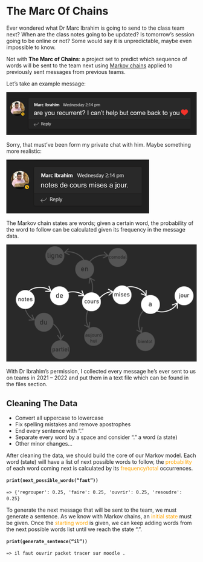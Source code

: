 # The Marc Of Chains
Ever wondered what Dr Marc Ibrahim is going to send to the class team next? When are the class notes going to be updated? Is tomorrow’s session going to be online or not? Some would say it is unpredictable, maybe even impossible to know.

Not with **The Marc of Chains**: a project set to predict which sequence of words will be sent to the team next using [Markov chains](https://en.wikipedia.org/wiki/Markov_chain#:~:text=A%20Markov%20chain%20or%20Markov,the%20state%20of%20affairs%20now.%22) applied to previously sent messages from previous teams.

Let’s take an example message:

![Are you reccurrent?](https://raw.githubusercontent.com/lebenebou/MarcOfChains/main/pictures/recurrent_joke.png)

Sorry, that must’ve been form my private chat with him. Maybe something more realistic:

![Notes de cours](https://raw.githubusercontent.com/lebenebou/MarcOfChains/main/pictures/notes_de_cours.png)

The Markov chain states are words; given a certain word, the probability of the word to follow can be calculated given its frequency in the message data.

![Word Sequence](https://raw.githubusercontent.com/lebenebou/MarcOfChains/main/pictures/word_sequence.png)

With Dr Ibrahim’s permission, I collected every message he’s ever sent to us on teams in 2021 – 2022 and put them in a text file which can be found in the files section.

## Cleaning The Data

- Convert all uppercase to lowercase
- Fix spelling mistakes and remove apostrophes
- End every sentence with “.”
- Separate every word by a space and consider “.” a word (a state)
- Other minor changes…

After cleaning the data, we should build the core of our Markov model. Each word (state) will have a list of next possible words to follow, the <span style="color: orange;">probability</span> of each word coming next is calculated by its <span style="color: orange">frequency/total</span> occurrences.

**```print(next_possible_words(“faut”))```**

```=> {'regrouper': 0.25, 'faire': 0.25, 'ouvrir': 0.25, 'resoudre': 0.25}```

To generate the next message that will be sent to the team, we must generate a sentence. As we know with Markov chains, an <span style="color: orange;">initial state</span> must be given. Once the <span style="color: orange;">starting word</span> is given, we can keep adding words from the next possible words list until we reach the state “.”.

**```print(generate_sentence(“il”))```**

```=> il faut ouvrir packet tracer sur moodle .```